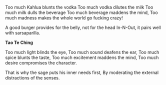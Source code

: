 Too much Kahlua blunts the vodka
Too much vodka dilutes the milk
Too much milk dulls the beverage
Too much beverage maddens the mind,
Too much madness makes the whole world go fucking crazy!

A good burger provides for the belly, not for the head
In-N-Out, it pairs well with sarsaparilla.

**Tao Te Ching**

Too much light blinds the eye,
Too much sound deafens the ear,
Too much spice blunts the taste,
Too much excitement maddens the mind,
Too much desire compromises the character.

That is why the sage puts his inner needs first,
By moderating the external distractions of the senses.